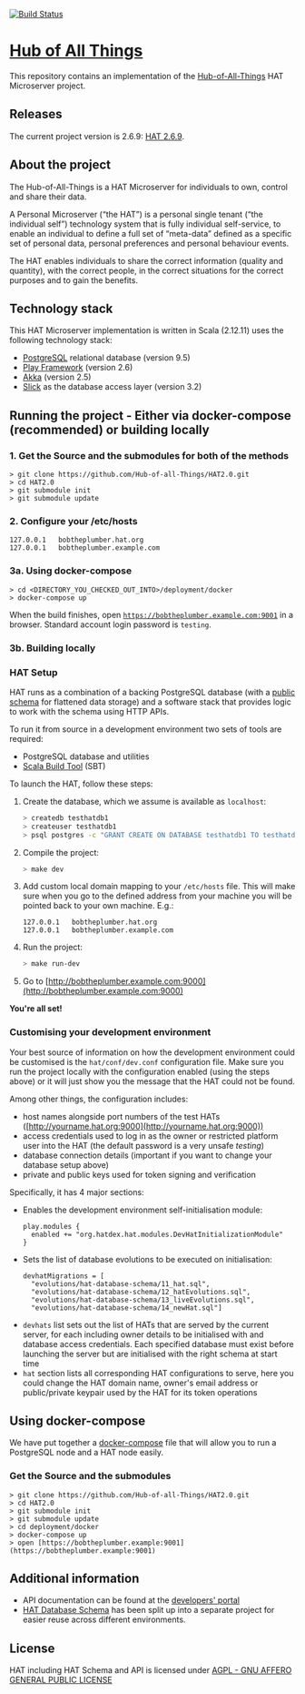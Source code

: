 [![Build Status](https://travis-ci.org/Hub-of-all-Things/HAT2.0.svg?branch=master)](https://travis-ci.org/Hub-of-all-Things/HAT2.0)
<!--[![Coverage Status](https://coveralls.io/repos/Hub-of-all-Things/HAT2.0/badge.svg?branch=master&service=github)](https://coveralls.io/github/Hub-of-all-Things/HAT2.0?branch=master)-->

# [Hub of All Things](https://hubofallthings.com)

This repository contains an implementation of the [Hub-of-All-Things](http://hubofallthings.com) HAT Microserver project.

## Releases

The current project version is 2.6.9: [HAT 2.6.9](https://github.com/Hub-of-all-Things/HAT2.0/releases/tag/v2.6.9).

## About the project

The Hub-of-All-Things is a HAT Microserver for individuals to own, control and share their data.

A Personal Microserver (“the HAT”) is a personal single tenant (“the individual self”) technology system that is fully individual self-service, to enable an individual to define a full set of “meta-data” defined as a specific set of personal data, personal preferences and personal behaviour events. 

The HAT enables individuals to share the correct information (quality and quantity), with the correct people, in the correct situations for the correct purposes and to gain the benefits.


## Technology stack

This HAT Microserver implementation is written in Scala (2.12.11) uses the following technology stack:

- [PostgreSQL](https://www.postgresql.org) relational database (version 9.5)
- [Play Framework](https://www.playframework.com) (version 2.6)
- [Akka](https://akka.io) (version 2.5)
- [Slick](https://scala-slick.org/) as the database access layer (version 3.2)

## Running the project - Either via docker-compose (recommended) or building locally

### 1. Get the Source and the submodules for both of the methods

    > git clone https://github.com/Hub-of-all-Things/HAT2.0.git
    > cd HAT2.0
    > git submodule init 
    > git submodule update

### 2. Configure your /etc/hosts

    127.0.0.1   bobtheplumber.hat.org
    127.0.0.1   bobtheplumber.example.com
    

### 3a. Using docker-compose
    
    > cd <DIRECTORY_YOU_CHECKED_OUT_INTO>/deployment/docker
    > docker-compose up
   

When the build finishes, open [`https://bobtheplumber.example.com:9001`](https://bobtheplumber.example.com:9001) in a browser.
Standard account login password is `testing`.

### 3b. Building locally


### HAT Setup

HAT runs as a combination of a backing PostgreSQL database (with a 
[public schema](https://github.com/Hub-of-all-Things/hat-database-schema) 
for flattened data storage) and a software stack that provides logic to
work with the schema using HTTP APIs.

To run it from source in a development environment two sets of tools are required:

- PostgreSQL database and utilities
- [Scala Build Tool](https://www.scala-sbt.org) (SBT)

To launch the HAT, follow these steps:

1. Create the database, which we assume is available as `localhost`:
    ```bash
    > createdb testhatdb1
    > createuser testhatdb1
    > psql postgres -c "GRANT CREATE ON DATABASE testhatdb1 TO testhatdb1"
    ```
2. Compile the project:
    ```bash
    > make dev
    ```
3. Add custom local domain mapping to your `/etc/hosts` file. This will make sure when you go to the defined address from your machine you will be pointed back to your own machine. E.g.:
    ```
    127.0.0.1   bobtheplumber.hat.org
    127.0.0.1   bobtheplumber.example.com
    ```
4. Run the project:
    ```bash
    > make run-dev
    ```
5. Go to [http://bobtheplumber.example.com:9000](http://bobtheplumber.example.com:9000)

**You're all set!**

### Customising your development environment

Your best source of information on how the development environment could
be customised is the `hat/conf/dev.conf` configuration file. Make sure you
run the project locally with the configuration enabled (using the steps above)
or it will just show you the message that the HAT could not be found.

Among other things, the configuration includes:

- host names alongside port numbers of the test HATs ([http://yourname.hat.org:9000](http://yourname.hat.org:9000))
- access credentials used to log in as the owner or restricted platform user into the HAT (the default password is a very unsafe *testing*)
- database connection details (important if you want to change your database setup above)
- private and public keys used for token signing and verification  

Specifically, it has 4 major sections:

- Enables the development environment self-initialisation module:
    ```
    play.modules {
      enabled += "org.hatdex.hat.modules.DevHatInitializationModule"
    }
    ```
- Sets the list of database evolutions to be executed on initialisation:
    ```
    devhatMigrations = [
      "evolutions/hat-database-schema/11_hat.sql",
      "evolutions/hat-database-schema/12_hatEvolutions.sql",
      "evolutions/hat-database-schema/13_liveEvolutions.sql",
      "evolutions/hat-database-schema/14_newHat.sql"]
    ```  
- `devhats` list sets out the list of HATs that are served by the current server, for 
each including owner details to be initialised with and database access
credentials. Each specified database must exist before launching the server
but are initialised with the right schema at start time
- `hat` section lists all corresponding HAT configurations to serve, here
you could change the HAT domain name, owner's email address or public/private
keypair used by the HAT for its token operations

## Using docker-compose

We have put together a [docker-compose](https://docs.docker.com/compose/) file that will allow you to run a PostgreSQL node and a HAT node easily.

###  Get the Source and the submodules

    > git clone https://github.com/Hub-of-all-Things/HAT2.0.git
    > cd HAT2.0
    > git submodule init 
    > git submodule update
    > cd deployment/docker
    > docker-compose up
    > open [https://bobtheplumber.example:9001](https://bobtheplumber.example:9001)

 

## Additional information

- API documentation can be found at the [developers' portal](https://developers.hubofallthings.com)
- [HAT Database Schema](https://github.com/Hub-of-all-Things/hat-database-schema) has been split up into a separate project for easier reuse across different environments.

## License

HAT including HAT Schema and API is licensed under [AGPL - GNU AFFERO GENERAL PUBLIC LICENSE](https://github.com/Hub-of-all-Things/HAT/blob/master/LICENSE/AGPL)

